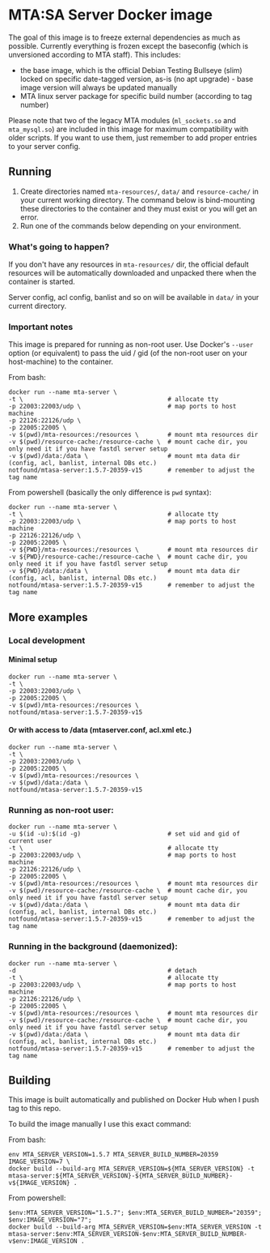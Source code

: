 # MTA:SA Server Docker image

The goal of this image is to freeze external dependencies as much as possible. Currently everything is frozen except the baseconfig (which is unversioned according to MTA staff). This includes:

- the base image, which is the official Debian Testing Bullseye (slim) locked on specific date-tagged version, as-is (no apt upgrade) - base image version will always be updated manually
- MTA linux server package for specific build number (according to tag number)

Please note that two of the legacy MTA modules (`ml_sockets.so` and `mta_mysql.so`) are included in this image for maximum compatibility with older scripts. If you want to use them, just remember to add proper entries to your server config.

## Running

1. Create directories named `mta-resources/`, `data/` and `resource-cache/` in your current working directory. The command below is bind-mounting these directories to the container and they must exist or you will get an error.
2. Run one of the commands below depending on your environment. 

### What's going to happen?

If you don't have any resources in `mta-resources/` dir, the official default resources will be automatically downloaded and unpacked there when the container is started.

Server config, acl config, banlist and so on will be available in `data/` in your current directory.

### Important notes

This image is prepared for running as non-root user. Use Docker's `--user` option (or equivalent) to pass the uid / gid (of the non-root user on your host-machine) to the container.

From bash:

```
docker run --name mta-server \ 
-t \                                        # allocate tty
-p 22003:22003/udp \                        # map ports to host machine
-p 22126:22126/udp \
-p 22005:22005 \
-v $(pwd)/mta-resources:/resources \        # mount mta resources dir
-v $(pwd)/resource-cache:/resource-cache \  # mount cache dir, you only need it if you have fastdl server setup
-v $(pwd)/data:/data \                      # mount mta data dir (config, acl, banlist, internal DBs etc.)
notfound/mtasa-server:1.5.7-20359-v15       # remember to adjust the tag name
```

From powershell (basically the only difference is `pwd` syntax):

```
docker run --name mta-server \ 
-t \                                        # allocate tty
-p 22003:22003/udp \                        # map ports to host machine
-p 22126:22126/udp \
-p 22005:22005 \
-v ${PWD}/mta-resources:/resources \        # mount mta resources dir
-v ${PWD}/resource-cache:/resource-cache \  # mount cache dir, you only need it if you have fastdl server setup
-v ${PWD}/data:/data \                      # mount mta data dir (config, acl, banlist, internal DBs etc.)
notfound/mtasa-server:1.5.7-20359-v15       # remember to adjust the tag name
```

## More examples

### Local development

#### Minimal setup

```
docker run --name mta-server \
-t \
-p 22003:22003/udp \
-p 22005:22005 \
-v $(pwd)/mta-resources:/resources \
notfound/mtasa-server:1.5.7-20359-v15 
```

#### Or with access to /data (mtaserver.conf, acl.xml etc.)

```
docker run --name mta-server \
-t \
-p 22003:22003/udp \
-p 22005:22005 \
-v $(pwd)/mta-resources:/resources \
-v $(pwd)/data:/data \
notfound/mtasa-server:1.5.7-20359-v15 
```

### Running as non-root user:

```
docker run --name mta-server \ 
-u $(id -u):$(id -g)                        # set uid and gid of current user
-t \                                        # allocate tty
-p 22003:22003/udp \                        # map ports to host machine
-p 22126:22126/udp \
-p 22005:22005 \
-v $(pwd)/mta-resources:/resources \        # mount mta resources dir
-v $(pwd)/resource-cache:/resource-cache \  # mount cache dir, you only need it if you have fastdl server setup
-v $(pwd)/data:/data \                      # mount mta data dir (config, acl, banlist, internal DBs etc.)
notfound/mtasa-server:1.5.7-20359-v15       # remember to adjust the tag name
```

### Running in the background (daemonized):

```
docker run --name mta-server \ 
-d                                          # detach
-t \                                        # allocate tty
-p 22003:22003/udp \                        # map ports to host machine
-p 22126:22126/udp \
-p 22005:22005 \
-v $(pwd)/mta-resources:/resources \        # mount mta resources dir
-v $(pwd)/resource-cache:/resource-cache \  # mount cache dir, you only need it if you have fastdl server setup
-v $(pwd)/data:/data \                      # mount mta data dir (config, acl, banlist, internal DBs etc.)
notfound/mtasa-server:1.5.7-20359-v15       # remember to adjust the tag name
```

## Building

This image is built automatically and published on Docker Hub when I push tag to this repo.

To build the image manually I use this exact command:

From bash:

```
env MTA_SERVER_VERSION=1.5.7 MTA_SERVER_BUILD_NUMBER=20359 IMAGE_VERSION=7 \
docker build --build-arg MTA_SERVER_VERSION=${MTA_SERVER_VERSION} -t mtasa-server:${MTA_SERVER_VERSION}-${MTA_SERVER_BUILD_NUMBER}-v${IMAGE_VERSION} .
```

From powershell:

```
$env:MTA_SERVER_VERSION="1.5.7"; $env:MTA_SERVER_BUILD_NUMBER="20359"; $env:IMAGE_VERSION="7";
docker build --build-arg MTA_SERVER_VERSION=$env:MTA_SERVER_VERSION -t mtasa-server:$env:MTA_SERVER_VERSION-$env:MTA_SERVER_BUILD_NUMBER-v$env:IMAGE_VERSION .
```

